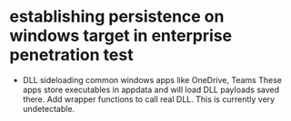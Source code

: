 # establishing persistence on windows target in enterprise penetration test
- DLL sideloading common windows apps like OneDrive, Teams
These apps store executables in appdata and will load DLL payloads saved there.
Add wrapper functions to call real DLL.
This is currently very undetectable.
